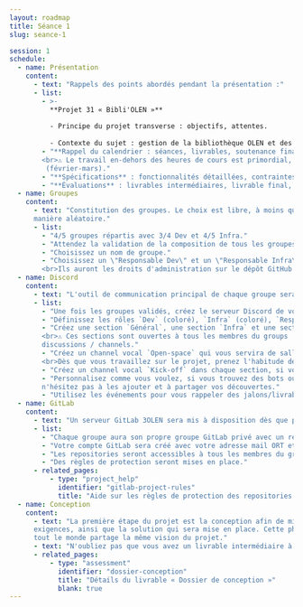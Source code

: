 ```yaml
---
layout: roadmap
title: Séance 1
slug: seance-1

session: 1
schedule:
  - name: Présentation
    content:
      - text: "Rappels des points abordés pendant la présentation :"
      - list:
        - >-
          **Projet 31 « Bibli'OLEN »**
          
          - Principe du projet transverse : objectifs, attentes.
          
          - Contexte du sujet : gestion de la bibliothèque OLEN et des réservations.
        - "**Rappel du calendrier : séances, livrables, soutenance finale.**
        <br>⚠️ Le travail en-dehors des heures de cours est primordial, même pendant la période entreprise
         (février-mars)."
        - "**Spécifications** : fonctionnalités détaillées, contraintes techniques (Dev / Infra / Projet)."
        - "**Évaluations** : livrables intermédiaires, livrable final, soutenance."
  - name: Groupes
    content:
      - text: "Constitution des groupes. Le choix est libre, à moins que vous ne souhaitiez être répartis de
      manière aléatoire."
      - list:
        - "4/5 groupes répartis avec 3/4 Dev et 4/5 Infra."
        - "Attendez la validation de la composition de tous les groupes."
        - "Choisissez un nom de groupe."
        - "Choisissez un \"Responsable Dev\" et un \"Responsable Infra\".
        <br>Ils auront les droits d'administration sur le dépôt GitHub Dev ou Infra."
  - name: Discord
    content:
      - text: "L'outil de communication principal de chaque groupe sera Discord."
      - list:
        - "Une fois les groupes validés, créez le serveur Discord de votre groupe."
        - "Définissez les rôles `Dev` (coloré), `Infra` (coloré), `Responsable Dev` et `Responsable Infra`."
        - "Créez une section `Général`, une section `Infra` et une section `Dev`.
        <br>⚠️ Ces sections sont ouvertes à tous les membres du groups ! Elles permettent juste de mieux organiser les
        discussions / channels."
        - "Créez un channel vocal `Open-space` qui vous servira de salle de classe virtuelle.
        <br>Dès que vous travaillez sur le projet, prenez l'habitude de rejoindre ce channel pour simuler un open-space."
        - "Créez un channel vocal `Kick-off` dans chaque section, si vous avez besoin de faire des points d'équipe."
        - "Personnalisez comme vous voulez, si vous trouvez des bots ou des intégrations adaptés au projet,
        n'hésitez pas à les ajouter et à partager vos découvertes."
        - "Utilisez les événements pour vous rappeler des jalons/livrables/deadlines."
  - name: GitLab
    content:
      - text: "Un serveur GitLab 3OLEN sera mis à disposition dès que possible."
      - list:
        - "Chaque groupe aura son propre groupe GitLab privé avec un repo Infra et un repo Dev."
        - "Votre compte GitLab sera créé avec votre adresse mail ORT et avec pour identifiant `prenom.nom`."
        - "Les repositories seront accessibles à tous les membres du groupe, alors n'hésitez pas à échanger."
        - "Des règles de protection seront mises en place."
      - related_pages:
          - type: "project_help"
            identifier: "gitlab-project-rules"
            title: "Aide sur les règles de protection des repositories GitLab"
  - name: Conception
    content:
      - text: "La première étape du projet est la conception afin de mieux appréhender le sujet, les demandes et 
      exigences, ainsi que la solution qui sera mise en place. Cette phase est à faire en équipe, forcément, afin que
      tout le monde partage la même vision du projet."
      - text: "N'oubliez pas que vous avez un livrable intermédiaire à préparer et à rendre."
      - related_pages:
          - type: "assessment"
            identifier: "dossier-conception"
            title: "Détails du livrable « Dossier de conception »"
            blank: true
---
```

